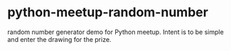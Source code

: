 # python-meetup-random-number
random number generator demo for Python meetup.   Intent is to be simple and enter the drawing for the prize.
